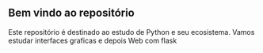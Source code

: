## Bem vindo ao repositório

Este repositório é destinado ao estudo de Python e
seu ecosistema.
Vamos estudar interfaces graficas e depois Web com flask